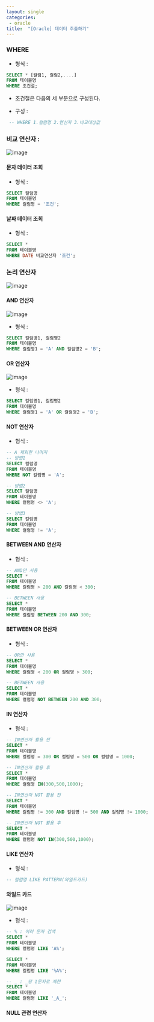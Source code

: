 ```yaml
---
layout: single
categories:
 - oracle
title:  "[Oracle] 데이터 추출하기"
---
```



### WHERE

- 형식 : 

```sql
SELECT * [컬럼1, 컬럼2,....] 
FROM 테이블명 
WHERE 조건절;
```

- 조건절은 다음의 세 부분으로 구성된다.

- 구성 :

```sql
 -- WHERE 1.컬럼명 2.연산자 3.비교대상값
```

### 비교 연산자 : 

![image](https://user-images.githubusercontent.com/113850146/197400814-ea3d6aa2-4364-4c06-a307-2b90aaa75426.png)

#### 문자 데이터 조회

- 형식 :

```sql
SELECT 컬럼명 
FROM 테이블명 
WHERE 컬럼명 = '조건';
```

#### 날짜 데이터 조회

- 형식 :

```sql
SELECT * 
FROM 테이블명 
WHERE DATE 비교연산자 '조건';
```

### 논리 연산자

![image](https://user-images.githubusercontent.com/113850146/197401039-55e557ee-a838-4894-9ffc-da2b5223944b.png)

#### AND 연산자

![image](https://user-images.githubusercontent.com/113850146/197401088-89e46867-6860-4f8e-a975-251003654a53.png)

- 형식 :

```sql
SELECT 컬럼명1, 컬럼명2 
FROM 테이블명 
WHERE 컬럼명1 = 'A' AND 컬럼명2 = 'B';
```
#### OR 연산자

![image](https://user-images.githubusercontent.com/113850146/197401356-5a7cee5a-19b5-4fd9-ba38-d9b39b47d957.png)

- 형식 :

```sql
SELECT 컬럼명1, 컬럼명2 
FROM 테이블명 
WHERE 컬럼명1 = 'A' OR 컬럼명2 = 'B';
```

#### NOT 연산자

- 형식 :

```sql
-- A 제외한 나머지
-- 방법1
SELECT 컬럼명 
FROM 테이블명 
WHERE NOT 컬럼명 = 'A'; 

-- 방법2
SELECT 컬럼명 
FROM 테이블명 
WHERE 컬럼명 <> 'A'; 

-- 방법3
SELECT 컬럼명 
FROM 테이블명 
WHERE 컬럼명 != 'A'; 
```

#### BETWEEN AND 연산자

- 형식 : 

```sql
-- AND만 사용
SELECT * 
FROM 테이블명 
WHERE 컬럼명 > 200 AND 컬럼명 < 300;

-- BETWEEN 사용
SELECT * 
FROM 테이블명 
WHERE 컬럼명 BETWEEN 200 AND 300;  
```

#### BETWEEN OR 연산자

- 형식 : 

```sql
-- OR만 사용
SELECT * 
FROM 테이블명 
WHERE 컬럼명 < 200 OR 컬럼명 > 300;

-- BETWEEN 사용
SELECT * 
FROM 테이블명 
WHERE 컬럼명 NOT BETWEEN 200 AND 300;  
```
#### IN 연산자

- 형식 :

```sql
-- IN연산자 활용 전
SELECT * 
FROM 테이블명 
WHERE 컬럼명 = 300 OR 컬럼명 = 500 OR 컬럼명 = 1000;

-- IN연산자 활용 후
SELECT * 
FROM 테이블명 
WHERE 컬럼명 IN(300,500,1000);

-- IN연산자 NOT 활용 전
SELECT * 
FROM 테이블명 
WHERE 컬럼명 != 300 AND 컬럼명 != 500 AND 컬럼명 != 1000;

-- IN연산자 NOT 활용 후
SELECT * 
FROM 테이블명 
WHERE 컬럼명 NOT IN(300,500,1000);
``` 

#### LIKE 연산자

- 형식 :

```sql
-- 컬럼명 LIKE PATTERN(와일드카드)
```

#### 와일드 카드

![image](https://user-images.githubusercontent.com/113850146/197402028-ddd5b5d0-0266-4a6a-ac57-d2776ca4aa57.png)


- 형식 :

```sql
-- % : 여러 문자 검색
SELECT * 
FROM 테이블명 
WHERE 컬럼명 LIKE 'A%';

SELECT * 
FROM 테이블명 
WHERE 컬럼명 LIKE '%A%';

-- _ : _당 1문자로 제한
SELECT * 
FROM 테이블명 
WHERE 컬럼명 LIKE '_A_';
```

#### NULL 관련 연산자



